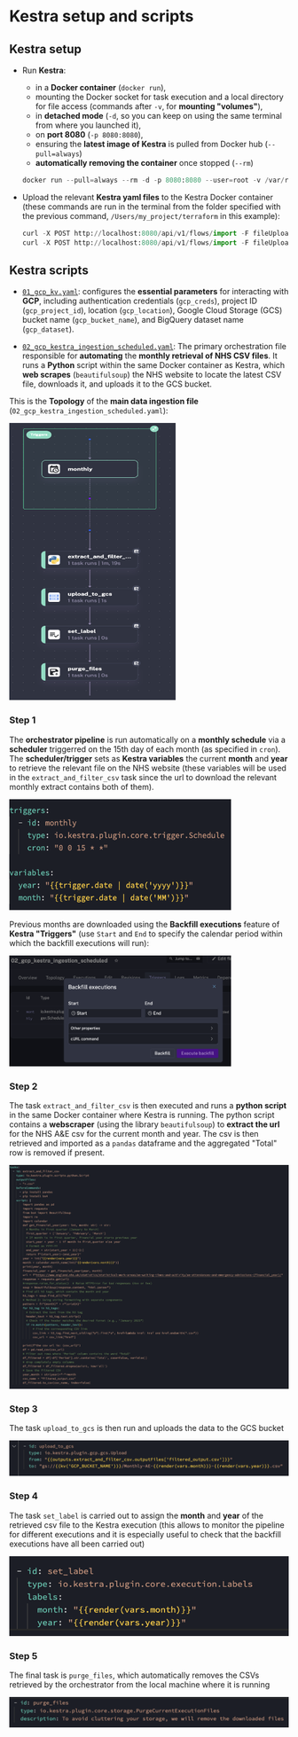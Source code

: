 # **Kestra setup and scripts**

## **Kestra setup**

- Run **Kestra**: 
    - in a **Docker container** (`docker run`), 
    - mounting the Docker socket for task execution and a local directory for file access (commands after `-v`, for **mounting "volumes"**),
    - in **detached mode** (`-d`, so you can keep on using the same terminal from where you launched it), 
    - on **port 8080** (`-p 8080:8080`),
    - ensuring the **latest image of Kestra** is pulled from Docker hub (`--pull=always`)
    - **automatically removing the container** once stopped (`--rm`)

    ```python
    docker run --pull=always --rm -d -p 8080:8080 --user=root -v /var/run/docker.sock:/var/run/docker.sock -v /Users/my_project/terraform:/tmp kestra/kestra:latest server local
    ```

- Upload the relevant **Kestra yaml files** to the Kestra Docker container (these commands are run in the terminal from the folder specified with the previous command, `/Users/my_project/terraform` in this example):

    ```python
    curl -X POST http://localhost:8080/api/v1/flows/import -F fileUpload=@01_gcp_kv.yaml
    curl -X POST http://localhost:8080/api/v1/flows/import -F fileUpload=@02_gcp_kestra_ingestion_scheduled.yaml
    ```
## **Kestra scripts**

- [`01_gcp_kv.yaml`](https://github.com/AuraFrizzati/DE-2025-FinalProject-NHS-EmergencyDeptAttendances/blob/main/kestra/01_gcp_kv.yaml): configures the **essential parameters** for interacting with **GCP**, including authentication credentials (`gcp_creds`), project ID (`gcp_project_id`), location (`gcp_location`), Google Cloud Storage (GCS) bucket name (`gcp_bucket_name`), and BigQuery dataset name (`gcp_dataset`).

- [`02_gcp_kestra_ingestion_scheduled.yaml`](https://github.com/AuraFrizzati/DE-2025-FinalProject-NHS-EmergencyDeptAttendances/blob/main/kestra/02_gcp_kestra_ingestion_scheduled.yaml): The primary orchestration file responsible for **automating** the **monthly retrieval of NHS CSV files**. It runs a **Python** script within the same Docker container as Kestra, which **web scrapes** (`beautifulsoup`) the NHS website to locate the latest CSV file, downloads it, and uploads it to the GCS bucket.

This is the **Topology** of the **main data ingestion file** (`02_gcp_kestra_ingestion_scheduled.yaml`):

<img src="img/kestra_topology.png"  width="300" height="500">

### **Step 1**
The **orchestrator pipeline** is run automatically on a **monthly schedule** via a **scheduler** triggerred on the 15th day of each month (as specified in `cron`). The **scheduler/trigger** sets as **Kestra variables** the current **month** and **year** to retrieve the relevant file on the NHS website (these variables will be used in the `extract_and_filter_csv` task since the url to download the relevant monthly extract contains both of them).

<img src="img/kestra_trigger_vars.png"  width="400" height="200">

Previous months are downloaded using the **Backfill executions** feature of **Kestra "Triggers"** (use `Start` and `End` to specify the calendar period within which the backfill executions will run):

<img src="img/kestra_backfill.png"  width="400" height="200">

### **Step 2**

The task `extract_and_filter_csv` is then executed and runs a **python script** in the same Docker container where Kestra is running. The python script contains a **webscraper** (using the library `beautifulsoup`) to **extract the url** for the NHS A&E csv for the current month and year. The csv is then retrieved and imported as a `pandas` dataframe and the aggregated "Total" row is removed if present.

<img src="img/kestra_python.png">


### **Step 3**

The task `upload_to_gcs` is then run and uploads the data to the GCS  bucket

![alt text](image-2.png)

### **Step 4**

The task `set_label` is carried out to assign the **month** and **year** of the retrieved csv file to the Kestra execution (this allows to monitor the pipeline for different executions and it is especially useful to check that the backfill executions have all been carried out)

![alt text](image-3.png)

### **Step 5**

The final task is `purge_files`, which automatically removes the CSVs retrieved by the orchestrator from the local machine where it is running

![alt text](image-4.png)